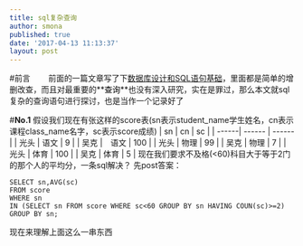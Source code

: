 ```yaml
---
title: sql复杂查询
author: smona
published: true
date: '2017-04-13 11:13:37'
layout: post
---
```



#前言
　　前面的一篇文章写了下[数据库设计和SQL语句基础](%E6%95%B0%E6%8D%AE%E5%BA%93%E8%AE%BE%E8%AE%A1%E5%92%8CSQL%E8%AF%AD%E5%8F%A5%E5%9F%BA%E7%A1%80)，里面都是简单的增删改查，而且对最重要的**<font color="black">查询</font>**也没有深入研究，实在是罪过，那么本文就sql复杂的查询语句进行探讨，也是当作一个记录好了

#**No.1**
假设我们现在有张这样的score表(sn表示student_name学生姓名，cn表示课程class_name名字，sc表示score成绩)
| sn | cn | sc |
| ------| ------ | ------ |
| 光头 | 语文 | 9 |
| 吴克 |　语文 | 100 |
| 光头 | 物理 | 99 |
| 吴克 | 物理 | 7 |
| 光头 | 体育 | 100 |
| 吴克 | 体育 | 5 |
现在我们要求不及格(<60)科目大于等于2门的那个人的平均分，一条sql解决？
先post答案：
```
SELECT sn,AVG(sc) 
FROM score
WHERE sn
IN (SELECT sn FROM score WHERE sc<60 GROUP BY sn HAVING COUN(sc)>=2)
GROUP BY sn;
```

现在来理解上面这么一串东西
